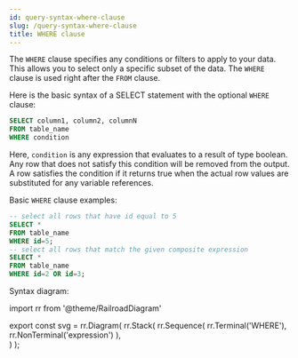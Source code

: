 ```yaml
---
id: query-syntax-where-clause
slug: /query-syntax-where-clause
title: WHERE clause
---
```


The `WHERE` clause specifies any conditions or filters to apply to your data. This allows you to select only a specific subset of the data. The `WHERE` clause is used right after the `FROM` clause.

Here is the basic syntax of a SELECT statement with the optional `WHERE` clause:

```sql
SELECT column1, column2, columnN
FROM table_name
WHERE condition
```

Here, `condition` is any expression that evaluates to a result of type boolean. Any row that does not satisfy this condition will be removed from the output. A row satisfies the condition if it returns true when the actual row values are substituted for any variable references.

Basic `WHERE` clause examples:

```sql
-- select all rows that have id equal to 5
SELECT *
FROM table_name
WHERE id=5;
-- select all rows that match the given composite expression
SELECT *
FROM table_name
WHERE id=2 OR id=3;
```

Syntax diagram:

import rr from '@theme/RailroadDiagram'


export const svg = rr.Diagram(
rr.Stack(
   rr.Sequence(
      rr.Terminal('WHERE'),
      rr.NonTerminal('expression')
   ),      
)
);

<drawer SVG={svg} />